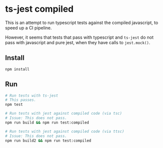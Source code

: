 # ts-jest compiled

This is an attempt to run typescript tests against the compiled javascript, to speed up a CI pipeline.

However, it seems that tests that pass with typescript and `ts-jest` do not
pass with javascript and pure jest, when they have calls to `jest.mock()`.

## Install

`npm install`

## Run

```bash
# Run tests with ts-jest
# This passes.
npm test

# Run tests with jest against compiled code (via tsc)
# Issue: This does not pass.
npm run build && npm run test:compiled

# Run tests with jest against compiled code (via ttsc)
# Issue: This does not pass.
npm run build2 && npm run test:compiled
```
